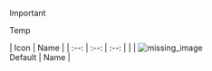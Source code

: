 > [!IMPORTANT]
> Temp

| Icon | Name |
| :--: | :--: | :--: |
| |
![missing_image](https://github.com/user-attachments/assets/abb9e211-1176-4ac4-896d-4bdcb5019e7d)<br> Default | Name |
